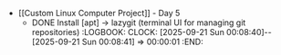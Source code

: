 - [[Custom Linux Computer Project]] - Day 5
	- DONE Install [apt] -> lazygit (terminal UI for managing git repositories)
	  :LOGBOOK:
	  CLOCK: [2025-09-21 Sun 00:08:40]--[2025-09-21 Sun 00:08:41] =>  00:00:01
	  :END:
